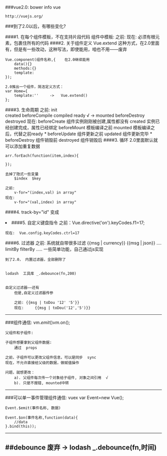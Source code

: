 ###vue2.0:
	bower info vue

	http://vuejs.org/
###到了2.0以后，有哪些变化?

####1. 在每个组件模板，不在支持片段代码
	组件中模板:
		之前:
			<template>
				<h3>我是组件</h3><strong>我是加粗标签</strong>
			</template>
		现在:  必须有根元素，包裹住所有的代码
			<template id="aaa">
			        <div>
			            <h3>我是组件</h3>
			            <strong>我是加粗标签</strong>
			        </div>
			</template>
####2. 关于组件定义
	Vue.extend	这种方式，在2.0里面有，但是有一些改动，这种写法，即使能用，咱也不用——废弃
	
	Vue.component(组件名称,{	在2.0继续能用
		data(){}
		methods:{}
		template:
	});

	2.0推出一个组件，简洁定义方式：
	var Home={
		template:''		->   Vue.extend()
	};
####3. 生命周期
	之前:
		init	
		created
		beforeCompile
		compiled
		ready		√	->     mounted
		beforeDestroy	
		destroyed
	现在:
		beforeCreate	组件实例刚刚被创建,属性都没有
		created	实例已经创建完成，属性已经绑定
		beforeMount	模板编译之前
		mounted	模板编译之后，代替之前ready  *
		beforeUpdate	组件更新之前
		updated	组件更新完毕	*
		beforeDestroy	组件销毁前
		destroyed	组件销毁后
####3. 循环
	2.0里面默认就可以添加重复数据

	arr.forEach(function(item,index){

	});

	去掉了隐式一些变量
		$index	$key

	之前:
		v-for="(index,val) in array"
	现在:
		v-for="(val,index) in array"


####4. track-by="id"
	变成
		<li v-for="(val,index) in list" :key="index">
####5. 自定义键盘指令
	之前：Vue.directive('on').keyCodes.f1=17;	
	
	现在:  Vue.config.keyCodes.ctrl=17
####6. 过滤器
	之前:
		系统就自带很多过滤
		{{msg | currency}}
		{{msg | json}}
		....
		limitBy
		filterBy
		.....
	一些简单功能，自己通过js实现

	到了2.0， 内置过滤器，全部删除了


	lodash	工具库	_.debounce(fn,200)


	自定义过滤器——还有
		但是,自定义过滤器传参

		之前:	{{msg | toDou '12' '5'}}
		现在: 	{{msg | toDou('12','5')}}
------------------------------------------------------
###组件通信:
	vm.$emit()
	vm.$on();

	父组件和子组件:

	子组件想要拿到父组件数据:
		通过  props

	之前，子组件可以更改父组件信息，可以是同步  sync
	现在，不允许直接给父级的数据，做赋值操作

	问题，就想更改：
		a). 父组件每次传一个对象给子组件, 对象之间引用	√
		b). 只是不报错, mounted中转
------------------------------------------------------
###可以单一事件管理组件通信:	vuex
	var Event=new Vue();

	Event.$emit(事件名称, 数据)

	Event.$on(事件名称,function(data){
		//data
	}.bind(this));
------------------------------------------------------
##debounce	废弃
	->   lodash
		_.debounce(fn,时间)
------------------------------------------------------